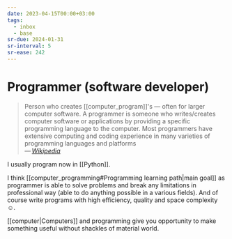 ```yaml
---
date: 2023-04-15T00:00+03:00
tags:
  - inbox
  - base
sr-due: 2024-01-31
sr-interval: 5
sr-ease: 242
---
```


# Programmer (software developer)

> Person who creates [[computer_program]]'s — often for larger computer
> software. A programmer is someone who writes/creates computer software or
> applications by providing a specific programming language to the computer.
> Most programmers have extensive computing and coding experience in many
> varieties of programming languages and platforms\
> — <cite>[Wikipedia](https://en.wikipedia.org/wiki/Programmer)</cite>

I usually program now in [[Python]].

I think [[computer_programming#Programming learning path|main goal]] as
programmer is able to solve problems and break any limitations in professional
way (able to do anything possible in a various fields). And of course write
programs with high efficiency, quality and space complexity ☺.

[[computer|Computers]] and programming give you opportunity to make something
useful without shackles of material world.
